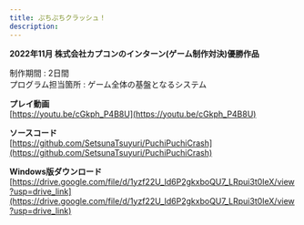 ```yaml
---
title: ぷちぷちクラッシュ！
description: 
---
```


**2022年11月 株式会社カプコンのインターン(ゲーム制作対決)優勝作品**

制作期間 : 2日間  
プログラム担当箇所 : ゲーム全体の基盤となるシステム

**プレイ動画**  
[https://youtu.be/cGkph_P4B8U](https://youtu.be/cGkph_P4B8U)

**ソースコード**  
[https://github.com/SetsunaTsuyuri/PuchiPuchiCrash](https://github.com/SetsunaTsuyuri/PuchiPuchiCrash)

**Windows版ダウンロード**  
[https://drive.google.com/file/d/1yzf22U_Id6P2gkxboQU7_LRpui3t0IeX/view?usp=drive_link](https://drive.google.com/file/d/1yzf22U_Id6P2gkxboQU7_LRpui3t0IeX/view?usp=drive_link)